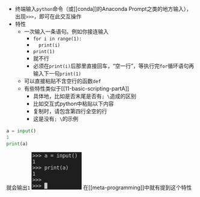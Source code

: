 - 终端输入`python`命令（或[[conda]]的Anaconda Prompt之类的地方输入），出现`>>>`，即可在此交互操作
- 特性
  - 一次输入一条语句。例如你接连输入
    - `for i in range(1):`
    - <code>&nbsp; print(i)</code>
    - `print(1)`
    - 就不行
    - 必须在`print(i)`后那里直接回车，“空一行”，等执行完`for`循环语句再输入下一句`print(1)`
  - 可以直接粘贴不含空行的函数`def`
  - 有些特性类似于[[11-basic-scripting-partA]]
    - 具体地，比如是否末尾是否有`; \`造成的区别
    - 比如交互式python中粘贴以下内容
    - 复制时，请包含第四行全空的行
    - 这是没有`; \`的示例
```python
a = input()
1
print(a)

```
就会输出`1`
![](interact.png)
在[[meta-programming]]中就有提到这个特性